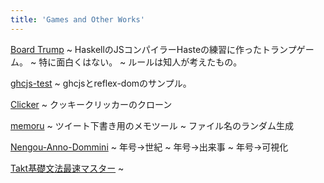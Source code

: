 ```yaml
---
title: 'Games and Other Works'
---
```


[Board Trump](https://ayu-mushi.github.io/new-trump-game)
  ~ HaskellのJSコンパイラーHasteの練習に作ったトランプゲーム。
  ~ 特に面白くはない。
  ~ ルールは知人が考えたもの。

[ghcjs-test](https://ayu-mushi.github.io/ghcjs-test)
  ~ ghcjsとreflex-domのサンプル。

[Clicker](https://ayu-mushi.github.io/ghcjs-test/clicker)
  ~ クッキークリッカーのクローン


[memoru](https://github.com/ayu-mushi/memoru)
  ~ ツイート下書き用のメモツール
  ~ ファイル名のランダム生成

[Nengou-Anno-Dommini](https://github.com/ayu-mushi/Nengou-Anno-Domini)
  ~ 年号→世紀
  ~ 年号→出来事
  ~ 年号→可視化

[Takt基礎文法最速マスター](https://gist.github.com/ayu-mushi/45ecea65635c49bd4978)
  ~
